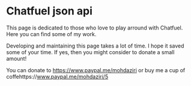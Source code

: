 # Chatfuel json api 

This page is dedicated to those who love to play arround with Chatfuel.
Here you can find some of my work.

Developing and maintaining this page takes a lot of time.
I hope it saved some of your time. If yes, then you might consider to donate a small amount!

You can donate to https://www.paypal.me/mohdaziri 
or buy me a cup of coffehttps://www.paypal.me/mohdaziri/5
